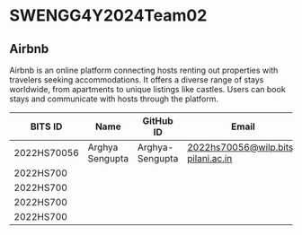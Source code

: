 # SWENGG4Y2024Team02

## Airbnb

Airbnb is an online platform connecting hosts renting out properties with travelers seeking accommodations. It offers a diverse range of stays worldwide, from apartments to unique listings like castles. Users can book stays and communicate with hosts through the platform.

| BITS ID     | Name               | GitHub ID    | Email
----------  | -----              | --------     | --------
2022HS70056 | Arghya Sengupta          | Arghya-Sengupta         | 2022hs70056@wilp.bits-pilani.ac.in
2022HS700 |          |          | 
2022HS700 |          |          | 
2022HS700 |          |          | 
2022HS700 |          |          | 
